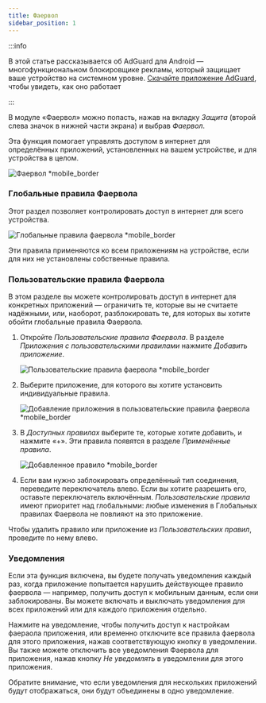 ```yaml
---
title: Фаервол
sidebar_position: 1
---
```


:::info

В этой статье рассказывается об AdGuard для Android — многофункциональном блокировщике рекламы, который защищает ваше устройство на системном уровне. [Скачайте приложение AdGuard](https://agrd.io/download-kb-adblock), чтобы увидеть, как оно работает

:::

В модуле «Фаервол» можно попасть, нажав на вкладку _Защита_ (второй слева значок в нижней части экрана) и выбрав _Фаервол_.

Эта функция помогает управлять доступом в интернет для определённых приложений, установленных на вашем устройстве, и для устройства в целом.

![Фаервол \*mobile_border](https://cdn.adtidy.org/blog/new/gdn94firewall.png)

### Глобальные правила Фаервола

Этот раздел позволяет контролировать доступ в интернет для всего устройства.

![Глобальные правила фаервола \*mobile_border](https://cdn.adtidy.org/blog/new/4zx2nhglobal_rules.png)

Эти правила применяются ко всем приложениям на устройстве, если для них не установлены собственные правила.

### Пользовательские правила Фаервола

В этом разделе вы можете контролировать доступ в интернет для конкретных приложений — ограничить те, которые вы не считаете надёжными, или, наоборот, разблокировать те, для которых вы хотите обойти глобальные правила Фаервола.

1. Откройте _Пользовательские правила Фаервола_. В разделе _Приложения с пользовательскими правилами_ нажмите _Добавить приложение_.

    ![Пользовательские правила фаервола \*mobile_border](https://cdn.adtidy.org/blog/new/qkxpecustom_rules.png)

2. Выберите приложение, для которого вы хотите установить индивидуальные правила.

    ![Добавление приложения в пользовательские правила фаервола \*mobile_border](https://cdn.adtidy.org/blog/new/2db47fadding_app.png)

3. В _Доступных правилах_ выберите те, которые хотите добавить, и нажмите «+». Эти правила появятся в разделе _Применённые правила_.

    ![Добавленное правило \*mobile_border](https://cdn.adtidy.org/blog/new/6fzjladded_rule.png)

4. Если вам нужно заблокировать определённый тип соединения, переведите переключатель влево. Если вы хотите разрешить его, оставьте переключатель включённым. _Пользовательские правила_ имеют приоритет над глобальными: любые изменения в Глобальных правилах Фаервола не повлияют на это приложение.

Чтобы удалить правило или приложение из _Пользовательских правил_, проведите по нему влево.

### Уведомления

Если эта функция включена, вы будете получать уведомления каждый раз, когда приложение попытается нарушить действующее правило фаервола — например, получить доступ к мобильным данным, если они заблокированы. Вы можете включать и выключать уведомления для всех приложений или для каждого приложения отдельно.

Нажмите на уведомление, чтобы получить доступ к настройкам фаераола приложения, или временно отключите все правила фаервола для этого приложения, нажав соответствующую кнопку в уведомлении. Вы также можете отключить все уведомления Фаервола для приложения, нажав кнопку _Не уведомлять_ в уведомлении для этого приложения.

Обратите внимание, что если уведомления для нескольких приложений будут отображаться, они будут объединены в одно уведомление.
